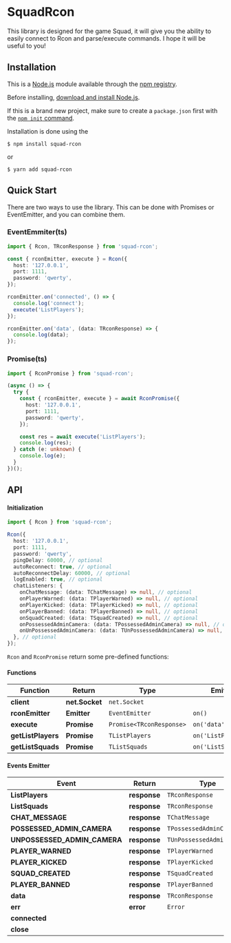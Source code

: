 # SquadRcon

This library is designed for the game Squad, it will give you the ability to easily connect to Rcon and parse/execute commands. I hope it will be useful to you!

## Installation

This is a [Node.js](https://nodejs.org/en/) module available through the
[npm registry](https://www.npmjs.com/).

Before installing, [download and install Node.js](https://nodejs.org/en/download/).

If this is a brand new project, make sure to create a `package.json` first with
the [`npm init` command](https://docs.npmjs.com/creating-a-package-json-file).

Installation is done using the

```console
$ npm install squad-rcon
```

or

```console
$ yarn add squad-rcon
```

## Quick Start

There are two ways to use the library. This can be done with Promises or EventEmitter, and you can combine them.

### EventEmmiter(ts)

```typescript
import { Rcon, TRconResponse } from 'squad-rcon';

const { rconEmitter, execute } = Rcon({
  host: '127.0.0.1',
  port: 1111,
  password: 'qwerty',
});

rconEmitter.on('connected', () => {
  console.log('connect');
  execute('ListPlayers');
});

rconEmitter.on('data', (data: TRconResponse) => {
  console.log(data);
});
```

### Promise(ts)

```typescript
import { RconPromise } from 'squad-rcon';

(async () => {
  try {
    const { rconEmitter, execute } = await RconPromise({
      host: '127.0.0.1',
      port: 1111,
      password: 'qwerty',
    });

    const res = await execute('ListPlayers');
    console.log(res);
  } catch (e: unknown) {
    console.log(e);
  }
})();
```

## API

#### Initialization

```typescript
import { Rcon } from 'squad-rcon';

Rcon({
  host: '127.0.0.1',
  port: 1111,
  password: 'qwerty',
  pingDelay: 60000, // optional
  autoReconnect: true, // optional
  autoReconnectDelay: 60000, // optional
  logEnabled: true, // optional
  chatListeners: {
    onChatMessage: (data: TChatMessage) => null, // optional
    onPlayerWarned: (data: TPlayerWarned) => null, // optional
    onPlayerKicked: (data: TPlayerKicked) => null, // optional
    onPlayerBanned: (data: TPlayerBanned) => null, // optional
    onSquadCreated: (data: TSquadCreated) => null, // optional
    onPossessedAdminCamera: (data: TPossessedAdminCamera) => null, // optional
    onUnPossessedAdminCamera: (data: TUnPossessedAdminCamera) => null, // optional
  }, // optional
});
```

`Rcon` and `RconPromise` return some pre-defined functions:

#### Functions

| Function           | Return         | Type                     | Emitter             |
| ------------------ | -------------- | ------------------------ | ------------------- |
| **client**         | **net.Socket** | `net.Socket`             |                     |
| **rconEmitter**    | **Emitter**    | `EventEmitter`           | `on()`              |
| **execute**        | **Promise**    | `Promise<TRconResponse>` | `on('data')`        |
| **getListPlayers** | **Promise**    | `TListPlayers`           | `on('ListPlayers')` |
| **getListSquads**  | **Promise**    | `TListSquads`            | `on('ListSquads')`  |

#### Events Emitter

| Event                        | Return       | Type                      |
| ---------------------------- | ------------ | ------------------------- |
| **ListPlayers**              | **response** | `TRconResponse`           |
| **ListSquads**               | **response** | `TRconResponse`           |
| **CHAT_MESSAGE**             | **response** | `TChatMessage`            |
| **POSSESSED_ADMIN_CAMERA**   | **response** | `TPossessedAdminCamera`   |
| **UNPOSSESSED_ADMIN_CAMERA** | **response** | `TUnPossessedAdminCamera` |
| **PLAYER_WARNED**            | **response** | `TPlayerWarned`           |
| **PLAYER_KICKED**            | **response** | `TPlayerKicked`           |
| **SQUAD_CREATED**            | **response** | `TSquadCreated`           |
| **PLAYER_BANNED**            | **response** | `TPlayerBanned`           |
| **data**                     | **response** | `TRconResponse`           |
| **err**                      | **error**    | `Error`                   |
| **connected**                |              |                           |
| **close**                    |              |                           |
